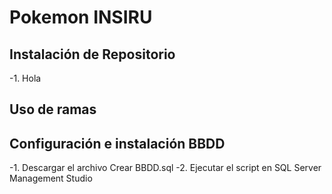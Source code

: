 # Pokemon INSIRU

## Instalación de Repositorio

-1. Hola

## Uso de ramas

## Configuración e instalación BBDD 

-1. Descargar el archivo Crear BBDD.sql
-2. Ejecutar el script en SQL Server Management Studio
